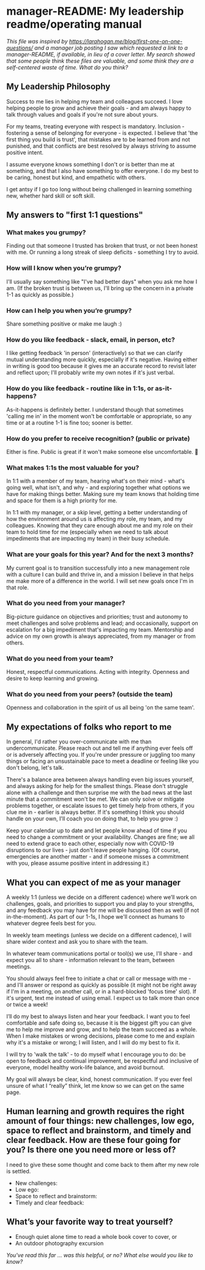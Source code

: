 # manager-README: My leadership readme/operating manual

_This file was inspired by https://larahogan.me/blog/first-one-on-one-questions/ and a manager job posting I saw which requested a link to a manager-README, if available, in lieu of a cover letter. My search showed that some people think these files are valuable, and some think they are a self-centered waste of time. What do you think?_

## My Leadership Philosophy

Success to me lies in helping my team and colleagues succeed. I love helping people to grow and achieve their goals - and am always happy to talk through values and goals if you're not sure about yours. 

For my teams, treating everyone with respect is mandatory. Inclusion - fostering a sense of belonging for everyone - is expected. I believe that 'the first thing you build is trust', that mistakes are to be learned from and not punished, and that conflicts are best resolved by always striving to assume positive intent. 

I assume everyone knows something I don't or is better than me at something, and that I also have something to offer everyone. I do my best to be caring, honest but kind, and empathetic with others. 

I get antsy if I go too long without being challenged in learning something new, whether hard skill or soft skill. 

## My answers to "first 1:1 questions"

### What makes you grumpy?

Finding out that someone I trusted has broken that trust, or not been honest with me. 
Or running a long streak of sleep deficits - something I try to avoid.

### How will I know when you’re grumpy?

I'll usually say something like "I've had better days" when you ask me how I am. (If the broken trust is between us, I'll bring up the concern in a private 1-1 as quickly as possible.)

### How can I help you when you’re grumpy?

Share something positive or make me laugh :)

### How do you like feedback - slack, email, in person, etc?

I like getting feedback 'in person' (interactively) so that we can clarify mutual understanding more quickly, especially if it's negative. Having either in writing is good too because it gives me an accurate record to revisit later and reflect upon; I'll probably write my own notes if it's just verbal.

### How do you like feedback - routine like in 1:1s, or as-it-happens?

As-it-happens is definitely better. I understand though that sometimes 'calling me in' in the moment won't be comfortable or appropriate, so any time or at a routine 1-1 is fine too; sooner is better.

### How do you prefer to receive recognition? (public or private)

Either is fine. Public is great if it won't make someone else uncomfortable. 🎉

### What makes 1:1s the most valuable for you?

In 1:1 with a member of my team, hearing what's on their mind - what's going well, what isn't, and why - and exploring together what options we have for making things better.  Making sure my team knows that holding time and space for them is a high priority for me.

In 1:1 with my manager, or a skip level, getting a better understanding of how the environment around us is affecting my role, my team, and my colleagues. Knowing that they care enough about me and my role on their team to hold time for me (especially when we need to talk about impediments that are impacting my team) in their busy schedule.

### What are your goals for this year? And for the next 3 months?

My current goal is to transition successfully into a new management role with a culture I can build and thrive in, and a mission I believe in that helps me make more of a difference in the world. I will set new goals once I'm in that role.

### What do you need from your manager?

Big-picture guidance on objectives and priorities; trust and autonomy to meet challenges and solve problems and lead; and occasionally, support on escalation for a big impediment that's impacting my team. Mentorship and advice on my own growth is always appreciated, from my manager or from others.

### What do you need from your team?

Honest, respectful communications. Acting with integrity. Openness and desire to keep learning and growing.

### What do you need from your peers? (outside the team)

Openness and collaboration in the spirit of us all being 'on the same team'.

## My expectations of folks who report to me

In general, I'd rather you over-communicate with me than undercommunicate. Please reach out and tell me if anything ever feels off or is adversely affecting you. If you're under pressure or juggling too many things or facing an unsustainable pace to meet a deadline or feeling like you don't belong, let's talk. 

There's a balance area between always handling even big issues yourself, and always asking for help for the smallest things. Please don't struggle alone with a challenge and then surprise me with the bad news at the last minute that a commitment won't be met. We can only solve or mitigate problems together, or escalate issues to get timely help from others, if you clue me in - earlier is always better. If it's something I think you should handle on your own, I'll coach you on doing that, to help you grow :) 

Keep your calendar up to date and let people know ahead of time if you need to change a commitment or your availability. Changes are fine; we all need to extend grace to each other, especially now with COVID-19 disruptions to our lives - just don't leave people hanging. (Of course, emergencies are another matter - and if someone misses a commitment with you, please assume positive intent in addressing it.) 

## What you can expect of me as your manager

A weekly 1:1 (unless we decide on a different cadence) where we’ll work on challenges, goals, and priorities to support you and play to your strengths, and any feedback you may have for me will be discussed then as well (if not in-the-moment). As part of our 1-1s, I hope we'll connect as humans to whatever degree feels best for you. 

In weekly team meetings (unless we decide on a different cadence), I will share wider context and ask you to share with the team. 
    
In whatever team communications portal or tool(s) we use, I'll share - and expect you all to share - information relevant to the team, between meetings.
    
You should always feel free to initiate a chat or call or message with me - and I'll answer or respond as quickly as possible (it might not be right away if I'm in a meeting, on another call, or in a hard-blocked 'focus time' slot). If it's urgent, text me instead of using email. I expect us to talk more than once or twice a week!

I’ll do my best to always listen and hear your feedback. I want you to feel comfortable and safe doing so, because it is the biggest gift you can give me to help me improve and grow, and to help the team succeed as a whole. When I make mistakes or wrong decisions, please come to me and explain why it's a mistake or wrong; I will listen, and I will do my best to fix it.

I will try to 'walk the talk' - to do myself what I encourage you to do: be open to feedback and continual improvement, be respectful and inclusive of everyone, model healthy work-life balance, and avoid burnout.

My goal will always be clear, kind, honest communication. If you ever feel unsure of what I “really” think, let me know so we can get on the same page.

## Human learning and growth requires the right amount of four things: new challenges, low ego, space to reflect and brainstorm, and timely and clear feedback. How are these four going for you? Is there one you need more or less of?

I need to give these some thought and come back to them after my new role is settled.
- New challenges: 
- Low ego:
- Space to reflect and brainstorm:
- Timely and clear feedback:

## What’s your favorite way to treat yourself?

- Enough quiet alone time to read a whole book cover to cover, or
- An outdoor photography excursion

_You've read this far ... was this helpful, or no? What else would you like to know?_

